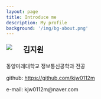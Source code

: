 ```yaml
---
layout: page
title: Introduce me
description: My profile
background: '/img/bg-about.png'
---
```


<div>
    <img src="C:\Users\kjw01\Downloads\profile.jpg"  style="float: left; margin-right: 30px;">
    <div>
        <p style="font-size:20px; font-weight:bold;">
            김지원
        </p>
        <p>
            동양미래대학교 정보통신공학과 전공
        </p>
        <p>
        	github: <a href="https://github.com/kjw0112m">https://github.com/kjw0112m</a>
        </p>
        <p>
            e-mail: kjw0112m@naver.com
        </p>
    </div>
</div>

<div style="clear:both"></div>





